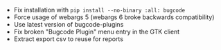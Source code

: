  * Fix installation with `pip install --no-binary :all: bugcode`
 * Force usage of webargs 5 (webargs 6 broke backwards compatibility)
 * Use latest version of bugcode-plugins
 * Fix broken "Bugcode Plugin" menu entry in the GTK client
 * Extract export csv to reuse for reports
